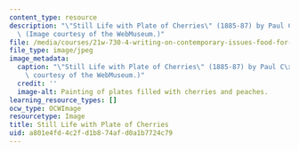 ```yaml
---
content_type: resource
description: "\"Still Life with Plate of Cherries\" (1885-87) by Paul C\xE9zanne.\
  \ (Image courtesy of the WebMuseum.)"
file: /media/courses/21w-730-4-writing-on-contemporary-issues-food-for-thought-writing-and-reading-about-the-cultures-of-food-fall-2008/a801e4fd4c2fd1b874afd0a1b7724c79_21w-730-4f08.jpg
file_type: image/jpeg
image_metadata:
  caption: "\"Still Life with Plate of Cherries\" (1885-87) by Paul C\xE9zanne. (Image\
    \ courtesy of the WebMuseum.)"
  credit: ''
  image-alt: Painting of plates filled with cherries and peaches.
learning_resource_types: []
ocw_type: OCWImage
resourcetype: Image
title: Still Life with Plate of Cherries
uid: a801e4fd-4c2f-d1b8-74af-d0a1b7724c79
---
```

